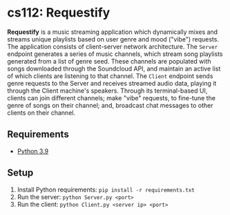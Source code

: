 # cs112: Requestify

**Requestify** is a music streaming application which dynamically mixes and streams unique playlists based on user genre and mood ("vibe") requests.  The application consists of client-server network architecture. The `Server` endpoint generates a series of music channels, which stream song playlists generated from a list of genre seed. These channels are populated with songs downloaded through the Soundcloud API, and maintain an active list of which clients are listening to that channel. The `Client` endpoint sends genre requests to the Server and receives streamed audio data, playing it through the Client machine's speakers. Through its terminal-based UI, clients can join different channels; make "vibe" requests, to fine-tune the genre of songs on their channel; and, broadcast chat messages to other clients on their channel.

## Requirements

-   [Python 3.9](https://www.python.org/downloads/)

## Setup

1. Install Python requirements: `pip install -r requirements.txt`
2. Run the server: `python Server.py <port>`
3. Run the client: `python Client.py <server ip> <port>`
